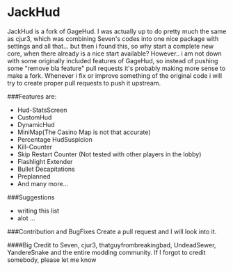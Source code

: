 # JackHud
JackHud is a fork of GageHud.
I was actually up to do pretty much the same as cjur3, which was combining Seven's codes into one nice package with settings and all that... but then i found this, so why start a complete new core, when there already is a nice start available?
However.. i am not down with some originally included features of GageHud, so instead of pushing some "remove bla feature" pull requests it's probably making more sense to make a fork.
Whenever i fix or improve something of the original code i will try to create proper pull requests to push it upstream.

###Features are:
* Hud-StatsScreen
* CustomHud
* DynamicHud
* MiniMap(The Casino Map is not that accurate)
* Percentage HudSuspicion
* Kill-Counter
* Skip Restart Counter (Not tested with other players in the lobby)
* Flashlight Extender
* Bullet Decapitations
* Preplanned
* And many more...

###Suggestions
* writing this list
* alot ...

###Contribution and BugFixes
Create a pull request and I will look into it.

####Big Credit to Seven, cjur3, thatguyfrombreakingbad, UndeadSewer, YandereSnake and the entire modding community. If I forgot to credit somebody, please let me know
